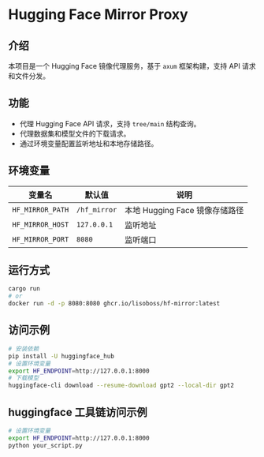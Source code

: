 # Hugging Face Mirror Proxy

## 介绍

本项目是一个 Hugging Face 镜像代理服务，基于 `axum` 框架构建，支持 API 请求和文件分发。

## 功能

- 代理 Hugging Face API 请求，支持 `tree/main` 结构查询。
- 代理数据集和模型文件的下载请求。
- 通过环境变量配置监听地址和本地存储路径。

## 环境变量

| 变量名 | 默认值 | 说明 |
|--------|--------|------|
| `HF_MIRROR_PATH` | `/hf_mirror` | 本地 Hugging Face 镜像存储路径 |
| `HF_MIRROR_HOST` | `127.0.0.1` | 监听地址 |
| `HF_MIRROR_PORT` | `8080` | 监听端口 |

## 运行方式

```sh
cargo run
# or
docker run -d -p 8080:8080 ghcr.io/lisoboss/hf-mirror:latest
```

## 访问示例

```sh
# 安装依赖
pip install -U huggingface_hub
# 设置环境变量
export HF_ENDPOINT=http://127.0.0.1:8000
# 下载模型
huggingface-cli download --resume-download gpt2 --local-dir gpt2
```

## huggingface 工具链访问示例

```sh
# 设置环境变量
export HF_ENDPOINT=http://127.0.0.1:8000
python your_script.py
```
